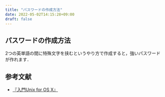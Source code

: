 ```yaml
---
title: "パスワードの作成方法"
date: 2022-05-02T14:15:28+09:00
draft: false
---
```



## パスワードの作成方法

2つの英単語の間に特殊文字を挟むというやり方で作成すると，強いパスワードが作れます．

## 参考文献

- [『入門Unix for OS X』](https://www.amazon.co.jp/%E5%85%A5%E9%96%80-Unix-OS-X-%E7%AC%AC5%E7%89%88/dp/4873116449)
